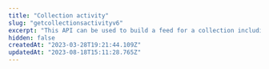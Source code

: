 ```yaml
---
title: "Collection activity"
slug: "getcollectionsactivityv6"
excerpt: "This API can be used to build a feed for a collection including sales, asks, transfers, mints, bids, cancelled bids, and cancelled asks types."
hidden: false
createdAt: "2023-03-28T19:21:44.109Z"
updatedAt: "2023-08-18T15:11:28.765Z"
---
```

